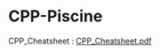 # CPP-Piscine

CPP_Cheatsheet : [CPP_Cheatsheet.pdf](https://github.com/AchelDrinker/CPP-Piscine/files/10537639/CPP_Cheatsheet.pdf)
